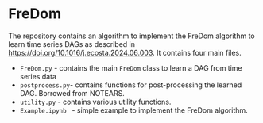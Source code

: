 # FreDom
The repository contains an algorithm to implement the FreDom algorithm to learn time series DAGs as described in <https://doi.org/10.1016/j.ecosta.2024.06.003>.
It contains four main files.

- `FreDom.py` - contains the main `FreDom` class to learn a DAG from time series data
- `postprocess.py`- contains functions for post-processing the learned DAG. Borrowed from NOTEARS.
- `utility.py` - contains various utility functions.
- `Example.ipynb ` - simple example to implement the FreDom algorithm.
